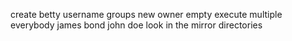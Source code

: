 create betty
username
groups
new owner
empty
execute
multiple
everybody
james bond
john doe
look in the mirror
directories
